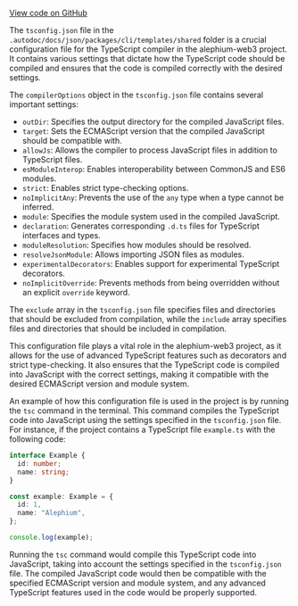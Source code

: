 [View code on GitHub](https://github.com/alephium/alephium-web3/.autodoc/docs/json/packages/cli/templates/shared)

The `tsconfig.json` file in the `.autodoc/docs/json/packages/cli/templates/shared` folder is a crucial configuration file for the TypeScript compiler in the alephium-web3 project. It contains various settings that dictate how the TypeScript code should be compiled and ensures that the code is compiled correctly with the desired settings.

The `compilerOptions` object in the `tsconfig.json` file contains several important settings:

- `outDir`: Specifies the output directory for the compiled JavaScript files.
- `target`: Sets the ECMAScript version that the compiled JavaScript should be compatible with.
- `allowJs`: Allows the compiler to process JavaScript files in addition to TypeScript files.
- `esModuleInterop`: Enables interoperability between CommonJS and ES6 modules.
- `strict`: Enables strict type-checking options.
- `noImplicitAny`: Prevents the use of the `any` type when a type cannot be inferred.
- `module`: Specifies the module system used in the compiled JavaScript.
- `declaration`: Generates corresponding `.d.ts` files for TypeScript interfaces and types.
- `moduleResolution`: Specifies how modules should be resolved.
- `resolveJsonModule`: Allows importing JSON files as modules.
- `experimentalDecorators`: Enables support for experimental TypeScript decorators.
- `noImplicitOverride`: Prevents methods from being overridden without an explicit `override` keyword.

The `exclude` array in the `tsconfig.json` file specifies files and directories that should be excluded from compilation, while the `include` array specifies files and directories that should be included in compilation.

This configuration file plays a vital role in the alephium-web3 project, as it allows for the use of advanced TypeScript features such as decorators and strict type-checking. It also ensures that the TypeScript code is compiled into JavaScript with the correct settings, making it compatible with the desired ECMAScript version and module system.

An example of how this configuration file is used in the project is by running the `tsc` command in the terminal. This command compiles the TypeScript code into JavaScript using the settings specified in the `tsconfig.json` file. For instance, if the project contains a TypeScript file `example.ts` with the following code:

```typescript
interface Example {
  id: number;
  name: string;
}

const example: Example = {
  id: 1,
  name: "Alephium",
};

console.log(example);
```

Running the `tsc` command would compile this TypeScript code into JavaScript, taking into account the settings specified in the `tsconfig.json` file. The compiled JavaScript code would then be compatible with the specified ECMAScript version and module system, and any advanced TypeScript features used in the code would be properly supported.
